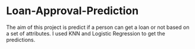 # Loan-Approval-Prediction
The aim of this project is predict if a person can get a loan or not based on a set of attributes. I used KNN and Logistic Regression to get the predictions. 
